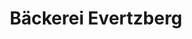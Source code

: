 ---
title: "Bäckerei Evertzberg"
url: /remscheid/baeckerei-evertzberg-alleestrasse-2/
shop: Bäckerei
---